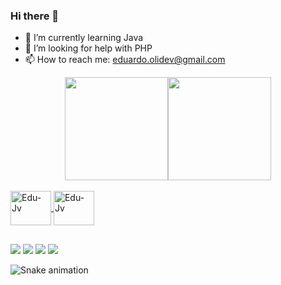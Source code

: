 ### Hi there 👋


<!-- 🔭 I’m currently working on ...-->
- 🌱 I’m currently learning Java
- 🤔 I’m looking for help with PHP
- 📫 How to reach me: eduardo.olidev@gmail.com


<div align="center">
  <a href="https://github.com/eduwalker">
  <img height="165em" src="https://github-readme-stats.vercel.app/api?username=eduwalker&show_icons=true&theme=dark&include_all_commits=true&count_private=true"/><img height="165em" src="https://github-readme-stats.vercel.app/api/top-langs/?username=eduwalker&layout=compact&langs_count=7&theme=dark"/>
 
</div>

<div style="display: inline_block"><br>
  <img align="center" alt="Edu-Jv" height="55" width="65" src="https://cdn.jsdelivr.net/gh/devicons/devicon/icons/java/java-original-wordmark.svg" />
  <img align="center" alt="Edu-Jv" height="55" width="65" src="https://cdn.jsdelivr.net/gh/devicons/devicon/icons/mysql/mysql-original.svg">
          
</div>


##


<div>
  <a href="https://instagram.com/eduwallker" target="_blank"><img src="https://img.shields.io/badge/-Instagram-%23E4405F?style=for-the-badge&logo=instagram&logoColor=white" target="_blank"></a>
 <a href="https://discord.gg/3ybhY8wm" target="_blank"><img src="https://img.shields.io/badge/Discord-7289DA?style=for-the-badge&logo=discord&logoColor=white" target="_blank"></a> 
  <a href = "mailto:eduardo.olidev@gmail.com"><img src="https://img.shields.io/badge/-Gmail-%23333?style=for-the-badge&logo=gmail&logoColor=white" target="_blank"></a>
 <a href="https://www.linkedin.com/in/eduardo-oliveira-910b6024b/" target="_blank"><img src="https://img.shields.io/badge/-LinkedIn-%230077B5?style=for-the-badge&logo=linkedin&logoColor=white" target="_blank"></a>

![Snake animation](https://github.com/eduwalker/eduwalker/blob/output/github-contribution-grid-snake.svg)
  </div>
